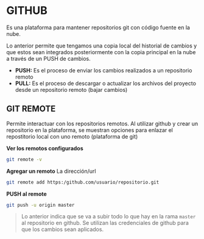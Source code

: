 # GITHUB

Es una plataforma para mantener repositorios git con código fuente en la nube.

Lo anterior permite que tengamos una copia local del historial de cambios y que estos sean integrados posteriormente con la copia principal en la nube a través de un PUSH de cambios.


- **PUSH:**  Es el proceso de enviar los cambios realizados a un repositorio remoto
- **PULL:**  Es el proceso de descargar o actualizar los archivos del proyecto desde un repositorio remoto (bajar cambios)

## GIT REMOTE

Permite interactuar con los repositorios remotos. Al utilizar github y crear un repositorio en la plataforma, se muestran opciones para enlazar el repostitorio local con uno remoto (plataforma de git)

**Ver los remotos configurados**

```bash
git remote -v
```

**Agregar un remoto**
La dirección/url
```bash
git remote add https:/github.com/usuario/repositorio.git
```
**PUSH al remote**
```bash
git push -u origin master
```
> Lo anterior indica  que se va a subir todo lo que hay en la rama `master` al repositorio en github. Se utilizan las credenciales de github para que los cambios sean aplicados.